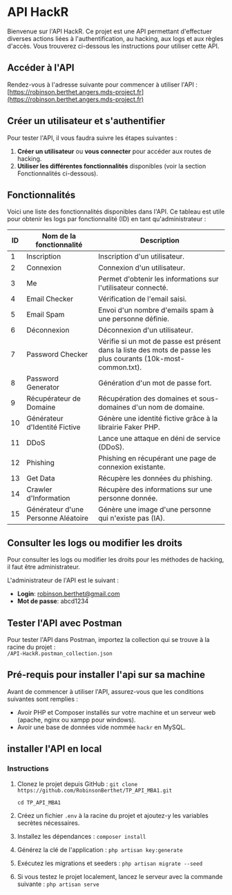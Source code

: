 # API HackR

Bienvenue sur l'API HackR. Ce projet est une API permettant d'effectuer diverses actions liées à l'authentification, au hacking, aux logs et aux règles d'accès. Vous trouverez ci-dessous les instructions pour utiliser cette API.

## Accéder à l'API

Rendez-vous à l'adresse suivante pour commencer à utiliser l'API :  
[https://robinson.berthet.angers.mds-project.fr](https://robinson.berthet.angers.mds-project.fr)

## Créer un utilisateur et s'authentifier

Pour tester l'API, il vous faudra suivre les étapes suivantes :

1. **Créer un utilisateur** ou **vous connecter** pour accéder aux routes de hacking.
2. **Utiliser les différentes fonctionnalités** disponibles (voir la section Fonctionnalités ci-dessous).

## Fonctionnalités

Voici une liste des fonctionnalités disponibles dans l'API. Ce tableau est utile pour obtenir les logs par fonctionnalité (ID) en tant qu'administrateur :

| ID  | Nom de la fonctionnalité              | Description                                                                                                                                                                                                                 |
|-----|---------------------------------------|-----------------------------------------------------------------------------------------------------------------------------------------------------------------------------------------------------------------------------|
|  1  | Inscription                          | Inscription d'un utilisateur.                                                                                                                                                                                                |
|  2  | Connexion                            | Connexion d'un utilisateur.                                                                                                                                                                                                  |
|  3  | Me                                   | Permet d'obtenir les informations sur l'utilisateur connecté.                                                                                                                                                              |
|  4  | Email Checker                        | Vérification de l'email saisi.                                                                                                                                                                                               |
|  5  | Email Spam                           | Envoi d'un nombre d'emails spam à une personne définie.                                                                                                                                                                      |
|  6  | Déconnexion                          | Déconnexion d'un utilisateur.                                                                                                                                                                                                |
|  7  | Password Checker                     | Vérifie si un mot de passe est présent dans la liste des mots de passe les plus courants (10k-most-common.txt).                                                                                                           |
|  8  | Password Generator                   | Génération d'un mot de passe fort.                                                                                                                                                                                           |
|  9  | Récupérateur de Domaine              | Récupération des domaines et sous-domaines d'un nom de domaine.                                                                                                                                                             |
| 10  | Générateur d'Identité Fictive        | Génère une identité fictive grâce à la librairie Faker PHP.                                                                                                                                                                 |
| 11  | DDoS                                 | Lance une attaque en déni de service (DDoS).                                                                                                                                                                                 |
| 12  | Phishing                             | Phishing en récupérant une page de connexion existante.                                                                                                                                                                      |
| 13  | Get Data                             | Récupère les données du phishing.                                                                                                                                                                                             |
| 14  | Crawler d'Information                | Récupère des informations sur une personne donnée.                                                                                                                                                                           |
| 15  | Générateur d'une Personne Aléatoire  | Génère une image d'une personne qui n'existe pas (IA).                                                                                                                                                                       |

## Consulter les logs ou modifier les droits

Pour consulter les logs ou modifier les droits pour les méthodes de hacking, il faut être administrateur.

L'administrateur de l'API est le suivant :

- **Login**: robinson.berthet@gmail.com
- **Mot de passe**: abcd1234

## Tester l'API avec Postman

Pour tester l'API dans Postman, importez la collection qui se trouve à la racine du projet :  
`/API-HackR.postman_collection.json`

## Pré-requis pour installer l'api sur sa machine

Avant de commencer à utiliser l'API, assurez-vous que les conditions suivantes sont remplies :

- Avoir PHP et Composer installés sur votre machine et un serveur web (apache, nginx ou xampp pour windows).
- Avoir une base de données vide nommée `hackr` en MySQL.

## installer l'API en local

### Instructions

1. Clonez le projet depuis GitHub :
    `git clone https://github.com/RobinsonBerthet/TP_API_MBA1.git`

    `cd TP_API_MBA1`

2. Créez un fichier `.env` à la racine du projet et ajoutez-y les variables secrètes nécessaires.

3. Installez les dépendances :
    `composer install`

4. Générez la clé de l'application :
    `php artisan key:generate`

5. Exécutez les migrations et seeders :
    `php artisan migrate --seed`

6. Si vous testez le projet localement, lancez le serveur avec la commande suivante :
    `php artisan serve`
